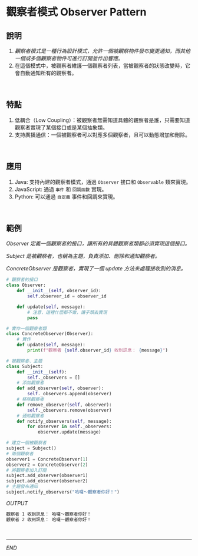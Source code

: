 # 觀察者模式 Observer Pattern

## 說明

1. _觀察者模式是一種行為設計模式，允許一個被觀察物件發布變更通知，而其他一個或多個觀察者物件可進行訂閱並作出響應。_
2. 在這個模式中，被觀察者維護一個觀察者列表，當被觀察者的狀態改變時，它會自動通知所有的觀察者。

<br>

## 特點

1. 低耦合（Low Coupling）：被觀察者無需知道具體的觀察者是誰，只需要知道觀察者實現了某個接口或是某個抽象類。
2. 支持廣播通信：一個被觀察者可以對應多個觀察者，且可以動態增加和刪除。

<br>

## 應用

1. Java: 支持內建的觀察者模式，通過 `Observer` 接口和 `Observable` 類來實現。
2. JavaScript: 通過 `事件` 和 `回調函數` 實現。
3. Python: 可以通過 `自定義` 事件和回調來實現。

<br>

## 範例

_Observer 定義一個觀察者的接口，讓所有的具體觀察者類都必須實現這個接口。_

_Subject 是被觀察者，也稱為主題，負責添加、刪除和通知觀察者。_

_ConcreteObserver 是觀察者，實現了一個 update 方法來處理接收到的消息。_

```python
# 觀察者的接口
class Observer:
    def __init__(self, observer_id):
        self.observer_id = observer_id

    def update(self, message):
        # 注意，這裡什麼都不做，讓子類去實現
        pass  

# 實作一個觀察者類
class ConcreteObserver(Observer):
    # 實作
    def update(self, message):
        print(f"觀察者 {self.observer_id} 收到訊息： {message}")

# 被觀察者、主題
class Subject:
    def __init__(self):
        self._observers = []
    # 添加觀察者
    def add_observer(self, observer):
        self._observers.append(observer)
    # 移除觀察者
    def remove_observer(self, observer):
        self._observers.remove(observer)
    # 通知觀察者
    def notify_observers(self, message):
        for observer in self._observers:
            observer.update(message)

# 建立一個被觀察者
subject = Subject()
# 兩個觀察者
observer1 = ConcreteObserver(1)
observer2 = ConcreteObserver(2)
# 將觀察者加入訂閱
subject.add_observer(observer1)
subject.add_observer(observer2)
# 主題發布通知
subject.notify_observers("哈囉～觀察者你好！")
```

_OUTPUT_

```bash
觀察者 1 收到訊息： 哈囉～觀察者你好！
觀察者 2 收到訊息： 哈囉～觀察者你好！
```

<br>

---

_END_
